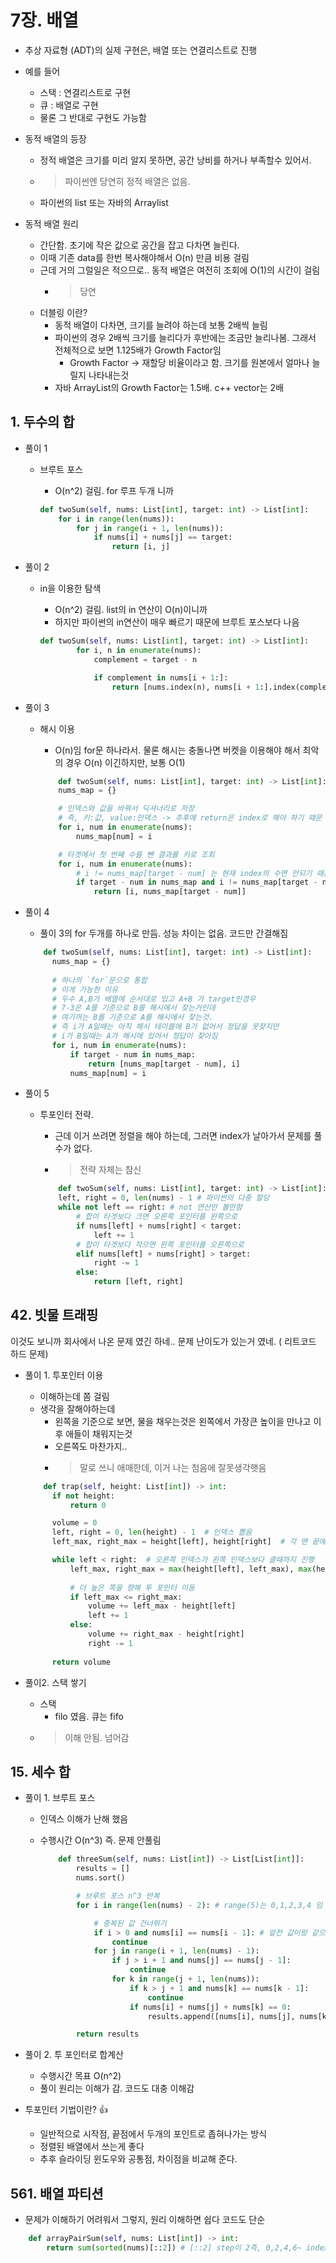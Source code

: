 # 7장. 배열

- 추상 자료형 (ADT)의 실제 구현은, 배열 또는 연결리스트로 진행
- 예를 들어
  - 스택 : 연결리스트로 구현
  - 큐 : 배열로 구현
  - 물론 그 반대로 구현도 가능함

- 동적 배열의 등장
  - 정적 배열은 크기를 미리 알지 못하면, 공간 낭비를 하거나 부족할수 있어서.
  - > 파이썬엔 당연히 정적 배열은 없음.
  - 파이썬의 list 또는 자바의 Arraylist
  
- 동적 배열 원리
  - 간단함. 초기에 작은 값으로 공간을 잡고 다차면 늘린다.
  - 이때 기존 data를 한번 복사해야해서 O(n) 만큼 비용 걸림
  - 근데 거의 그럴일은 적으므로.. 동적 배열은 여전히 조회에 O(1)의 시간이 걸림
    - > 당연
  - 더블링 이란?
    - 동적 배열이 다차면, 크기를 늘려야 하는데 보통 2배씩 늘림
    - 파이썬의 경우 2배씩 크기를 늘리다가 후반에는 조금만 늘리나봄. 그래서 전체적으로 보면 1.125배가 Growth Factor임
      - Growth Factor -> 재할당 비율이라고 함. 크기를 원본에서 얼마나 늘릴지 나타내는것
    - 자바 ArrayList의 Growth Factor는 1.5배. c++ vector는 2배

## 1. 두수의 합

- 풀이 1
  - 브루트 포스
    - O(n^2) 걸림. for 루프 두개 니까

    ```python
    def twoSum(self, nums: List[int], target: int) -> List[int]:
        for i in range(len(nums)):
            for j in range(i + 1, len(nums)):
                if nums[i] + nums[j] == target:
                    return [i, j]
  
    ```

- 풀이 2
  - in을 이용한 탐색
    - O(n^2) 걸림. list의 in 연산이 O(n)이니까
    - 하지만 파이썬의 in연산이 매우 빠르기 때문에 브루트 포스보다 나음

    ```python
    def twoSum(self, nums: List[int], target: int) -> List[int]:
            for i, n in enumerate(nums):
                complement = target - n

                if complement in nums[i + 1:]:
                    return [nums.index(n), nums[i + 1:].index(complement) + (i + 1)] # 슬라이싱을 한거라서 index는 원본 list에 맞추어 보정 필요
    
    ```

- 풀이 3
  - 해시 이용
    - O(n)임 for문 하나라서. 물론 해시는 충돌나면 버켓을 이용해야 해서 최악의 경우 O(n) 이긴하지만, 보통 O(1)

    ```python
        def twoSum(self, nums: List[int], target: int) -> List[int]:
        nums_map = {}

        # 인덱스와 값을 바꿔서 딕셔너리로 저장
        # 즉, 키:값, value:인덱스 -> 추후에 return은 index로 해야 하기 때문
        for i, num in enumerate(nums):
            nums_map[num] = i

        # 타겟에서 첫 번째 수를 뺀 결과를 키로 조회
        for i, num in enumerate(nums):
            # i != nums_map[target - num] 는 현재 index의 수면 안되기 때문 -> 문제 조건이 같은 수를 이용할수 없음
            if target - num in nums_map and i != nums_map[target - num]:
                return [i, nums_map[target - num]]
    
    ```

- 풀이 4
  - 풀이 3의 for 두개를 하나로 만듬. 성능 차이는 없음. 코드만 간결해짐

  ```python
      def twoSum(self, nums: List[int], target: int) -> List[int]:
        nums_map = {}
        
        # 하나의 `for`문으로 통합
        # 이게 가능한 이유
        # 두수 A,B가 배열에 순서대로 있고 A+B 가 target인경우
        # 7-3은 A를 기준으로 B를 해시에서 찾는거인데
        # 여기꺼는 B를 기준으로 A를 해시에서 찾는것.
        # 즉 i가 A일때는 아직 해시 테이블에 B가 없어서 정답을 못찾지만
        # i가 B일때는 A가 해시에 있어서 정답이 찾아짐
        for i, num in enumerate(nums):
            if target - num in nums_map:
                return [nums_map[target - num], i]
            nums_map[num] = i
  
  ```

- 풀이 5
  - 투포인터 전략.
    - 근데 이거 쓰려면 정렬을 해야 하는데, 그러면 index가 날아가서 문제를 풀수가 없다.
    - > 전략 자체는 참신

    ```python
        def twoSum(self, nums: List[int], target: int) -> List[int]:
        left, right = 0, len(nums) - 1 # 파이썬의 다중 할당
        while not left == right: # not 연산만 볼만함
            # 합이 타겟보다 크면 오른쪽 포인터를 왼쪽으로
            if nums[left] + nums[right] < target:
                left += 1
            # 합이 타겟보다 작으면 왼쪽 포인터를 오른쪽으로
            elif nums[left] + nums[right] > target:
                right -= 1
            else:
                return [left, right]
    
    ```

## 42. 빗물 트래핑

이것도 보니까 회사에서 나온 문제 였긴 하네..
문제 난이도가 있는거 였네. ( 리트코드 하드 문제)

- 풀이 1. 투포인터 이용
  - 이해하는데 쫌 걸림
  - 생각을 잘해야하는데
    - 왼쪽을 기준으로 보면, 물을 채우는것은 왼쪽에서 가장큰 높이을 만나고 이후 애들이 채워지는것
    - 오른쪽도 마찬가지..
    - > 말로 쓰니 애매한데, 이거 나는 첨음에 잘못생각햇음

  ```python
      def trap(self, height: List[int]) -> int:
        if not height:
            return 0

        volume = 0
        left, right = 0, len(height) - 1  # 인덱스 뽑음
        left_max, right_max = height[left], height[right]  # 각 맨 끝에서 시작

        while left < right:  # 오른쪽 인덱스가 왼쪽 인덱스보다 클때까지 진행
            left_max, right_max = max(height[left], left_max), max(height[right], right_max)
            
            # 더 높은 쪽을 향해 투 포인터 이동            
            if left_max <= right_max:
                volume += left_max - height[left]
                left += 1
            else:
                volume += right_max - height[right]
                right -= 1
                
        return volume
  ```

- 풀이2. 스택 쌓기
  - 스택
    - filo 였음. 큐는 fifo
  - > 이해 안됨. 넘어감

## 15. 세수 합

- 풀이 1. 브루트 포스
  - 인덱스 이해가 난해 했음
  - 수행시간 O(n^3) 즉. 문제 안풀림

    ```python
        def threeSum(self, nums: List[int]) -> List[List[int]]:
            results = []
            nums.sort()

            # 브루트 포스 n^3 반복
            for i in range(len(nums) - 2): # range(5)는 0,1,2,3,4 임

                # 중복된 값 건너뛰기
                if i > 0 and nums[i] == nums[i - 1]: # 앞전 값이랑 같으면 건너뛰어야함. 문제 조건을 보면 뛰어야하는걸 알수 있음
                    continue
                for j in range(i + 1, len(nums) - 1):
                    if j > i + 1 and nums[j] == nums[j - 1]:
                        continue
                    for k in range(j + 1, len(nums)):
                        if k > j + 1 and nums[k] == nums[k - 1]:
                            continue
                        if nums[i] + nums[j] + nums[k] == 0:
                            results.append([nums[i], nums[j], nums[k]])

            return results
    ```

- 풀이 2. 투 포인터로 합계산
  - 수행시간 목표 O(n^2)
  - 풀이 원리는 이해가 감. 코드도 대충 이해감

- 투포인터 기법이란? 👍
  - 일반적으로 시작점, 끝점에서 두개의 포인트로 좁혀나가는 방식
  - 정렬된 배열에서 쓰는게 좋다
  - 추후 슬라이딩 윈도우와 공통점, 차이점을 비교해 준다.


## 561. 배열 파티션

- 문제가 이해하기 어려워서 그렇지, 원리 이해하면 쉽다 코드도 단순

```python
    def arrayPairSum(self, nums: List[int]) -> int:
        return sum(sorted(nums)[::2]) # [::2] step이 2즉, 0,2,4,6~ index의 값으로 list가 만들어짐.
```
